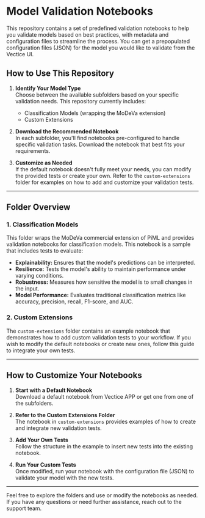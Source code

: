 
# Model Validation Notebooks

This repository contains a set of predefined validation notebooks to help you validate models based on best practices, with metadata and configuration files to streamline the process. You can get a prepopulated configuration files (JSON) for the model you would like to validate from the Vectice UI.

## How to Use This Repository

1. **Identify Your Model Type**  
   Choose between the available subfolders based on your specific validation needs. This repository currently includes:
   - Classification Models (wrapping the MoDeVa extension)
   - Custom Extensions

2. **Download the Recommended Notebook**  
   In each subfolder, you'll find notebooks pre-configured to handle specific validation tasks. Download the notebook that best fits your requirements.

3. **Customize as Needed**  
   If the default notebook doesn't fully meet your needs, you can modify the provided tests or create your own. Refer to the `custom-extensions` folder for examples on how to add and customize your validation tests.

---

## Folder Overview

### 1. **Classification Models**  
This folder wraps the MoDeVa commercial extension of PiML and provides validation notebooks for classification models. This notebook is a sample that includes tests to evaluate:
   - **Explainability:** Ensures that the model's predictions can be interpreted.
   - **Resilience:** Tests the model's ability to maintain performance under varying conditions.
   - **Robustness:** Measures how sensitive the model is to small changes in the input.
   - **Model Performance:** Evaluates traditional classification metrics like accuracy, precision, recall, F1-score, and AUC.

### 2. **Custom Extensions**  
The `custom-extensions` folder contains an example notebook that demonstrates how to add custom validation tests to your workflow. If you wish to modify the default notebooks or create new ones, follow this guide to integrate your own tests.

---

## How to Customize Your Notebooks

1. **Start with a Default Notebook**  
   Download a default notebook from Vectice APP or get one from one of the subfolders.

2. **Refer to the Custom Extensions Folder**  
   The notebook in `custom-extensions` provides examples of how to create and integrate new validation tests.

3. **Add Your Own Tests**  
   Follow the structure in the example to insert new tests into the existing notebook.

4. **Run Your Custom Tests**  
   Once modified, run your notebook with the configuration file (JSON) to validate your model with the new tests.

---

Feel free to explore the folders and use or modify the notebooks as needed. If you have any questions or need further assistance, reach out to the support team.
